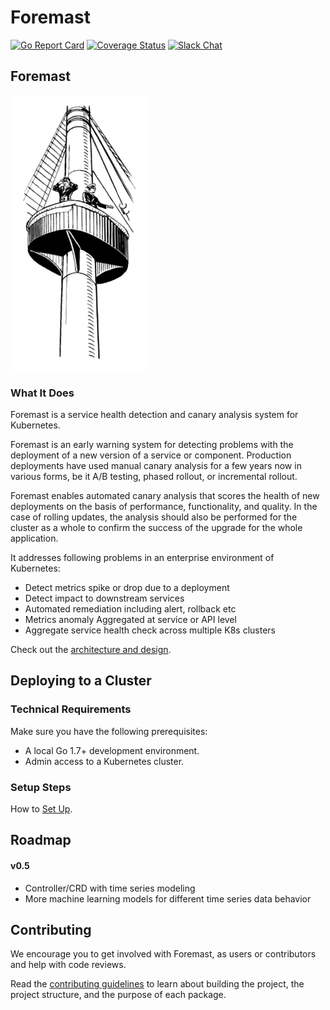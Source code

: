 # Foremast

[![Go Report Card](https://goreportcard.com/badge/github.com/intuit/foremast)](https://goreportcard.com/report/github.com/intuit/foremast)
[![Coverage Status](https://coveralls.io/repos/github/intuit/foremast/badge.svg?branch=master)](https://coveralls.io/github/intuit/foremast?branch=master)
[![Slack Chat](https://img.shields.io/badge/slack-live-orange.svg)](https://foremastio.slack.com/)


## Foremast

![](.gitbook/assets/be82786014542e402862c379f576f8c8.png)

### What It Does

Foremast is a service health detection and canary analysis system for Kubernetes.

Foremast is an early warning system for detecting problems with the deployment of a new version of a service or component. Production deployments have used manual canary analysis for a few years now in various forms, be it A/B testing, phased rollout, or incremental rollout.

Foremast enables automated canary analysis that scores the health of new deployments on the basis of performance, functionality, and quality. In the case of rolling updates, the analysis should also be performed for the cluster as a whole to confirm the success of the upgrade for the whole application.

It addresses following problems in an enterprise environment of Kubernetes:

* Detect metrics spike or drop due to a deployment
* Detect impact to downstream services
* Automated remediation including alert, rollback etc
* Metrics anomaly Aggregated at service or API level
* Aggregate service health check across multiple K8s clusters

Check out the [architecture and design](docs/design.md).

## Deploying to a Cluster

### Technical Requirements

Make sure you have the following prerequisites:

* A local Go 1.7+ development environment.
* Admin access to a Kubernetes cluster.

### Setup Steps

How to [Set Up](docs/installation.md).

## Roadmap

#### v0.5

*  Controller/CRD with time series modeling
*  More machine learning models for different time series data behavior



## Contributing

We encourage you to get involved with Foremast, as users or contributors and help with code reviews.

Read the [contributing guidelines](docs/contributing.md) to learn about building the project, the project structure, and the purpose of each package.


